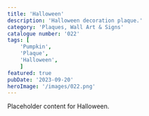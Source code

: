 ```yaml
---
title: 'Halloween'
description: 'Halloween decoration plaque.'
category: 'Plaques, Wall Art & Signs'
catalogue number: '022'
tags: [
    'Pumpkin', 
    'Plaque', 
    'Halloween',
    ]
featured: true
pubDate: '2023-09-20'
heroImage: '/images/022.png'
---
```


Placeholder content for Halloween.